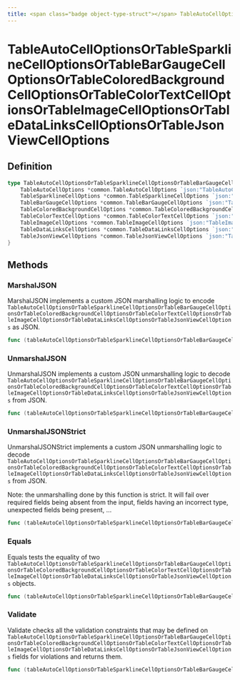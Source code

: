 ```yaml
---
title: <span class="badge object-type-struct"></span> TableAutoCellOptionsOrTableSparklineCellOptionsOrTableBarGaugeCellOptionsOrTableColoredBackgroundCellOptionsOrTableColorTextCellOptionsOrTableImageCellOptionsOrTableDataLinksCellOptionsOrTableJsonViewCellOptions
---
```

# <span class="badge object-type-struct"></span> TableAutoCellOptionsOrTableSparklineCellOptionsOrTableBarGaugeCellOptionsOrTableColoredBackgroundCellOptionsOrTableColorTextCellOptionsOrTableImageCellOptionsOrTableDataLinksCellOptionsOrTableJsonViewCellOptions

## Definition

```go
type TableAutoCellOptionsOrTableSparklineCellOptionsOrTableBarGaugeCellOptionsOrTableColoredBackgroundCellOptionsOrTableColorTextCellOptionsOrTableImageCellOptionsOrTableDataLinksCellOptionsOrTableJsonViewCellOptions struct {
    TableAutoCellOptions *common.TableAutoCellOptions `json:"TableAutoCellOptions,omitempty"`
    TableSparklineCellOptions *common.TableSparklineCellOptions `json:"TableSparklineCellOptions,omitempty"`
    TableBarGaugeCellOptions *common.TableBarGaugeCellOptions `json:"TableBarGaugeCellOptions,omitempty"`
    TableColoredBackgroundCellOptions *common.TableColoredBackgroundCellOptions `json:"TableColoredBackgroundCellOptions,omitempty"`
    TableColorTextCellOptions *common.TableColorTextCellOptions `json:"TableColorTextCellOptions,omitempty"`
    TableImageCellOptions *common.TableImageCellOptions `json:"TableImageCellOptions,omitempty"`
    TableDataLinksCellOptions *common.TableDataLinksCellOptions `json:"TableDataLinksCellOptions,omitempty"`
    TableJsonViewCellOptions *common.TableJsonViewCellOptions `json:"TableJsonViewCellOptions,omitempty"`
}
```
## Methods

### <span class="badge object-method"></span> MarshalJSON

MarshalJSON implements a custom JSON marshalling logic to encode `TableAutoCellOptionsOrTableSparklineCellOptionsOrTableBarGaugeCellOptionsOrTableColoredBackgroundCellOptionsOrTableColorTextCellOptionsOrTableImageCellOptionsOrTableDataLinksCellOptionsOrTableJsonViewCellOptions` as JSON.

```go
func (tableAutoCellOptionsOrTableSparklineCellOptionsOrTableBarGaugeCellOptionsOrTableColoredBackgroundCellOptionsOrTableColorTextCellOptionsOrTableImageCellOptionsOrTableDataLinksCellOptionsOrTableJsonViewCellOptions *TableAutoCellOptionsOrTableSparklineCellOptionsOrTableBarGaugeCellOptionsOrTableColoredBackgroundCellOptionsOrTableColorTextCellOptionsOrTableImageCellOptionsOrTableDataLinksCellOptionsOrTableJsonViewCellOptions) MarshalJSON() ([]byte, error)
```

### <span class="badge object-method"></span> UnmarshalJSON

UnmarshalJSON implements a custom JSON unmarshalling logic to decode `TableAutoCellOptionsOrTableSparklineCellOptionsOrTableBarGaugeCellOptionsOrTableColoredBackgroundCellOptionsOrTableColorTextCellOptionsOrTableImageCellOptionsOrTableDataLinksCellOptionsOrTableJsonViewCellOptions` from JSON.

```go
func (tableAutoCellOptionsOrTableSparklineCellOptionsOrTableBarGaugeCellOptionsOrTableColoredBackgroundCellOptionsOrTableColorTextCellOptionsOrTableImageCellOptionsOrTableDataLinksCellOptionsOrTableJsonViewCellOptions *TableAutoCellOptionsOrTableSparklineCellOptionsOrTableBarGaugeCellOptionsOrTableColoredBackgroundCellOptionsOrTableColorTextCellOptionsOrTableImageCellOptionsOrTableDataLinksCellOptionsOrTableJsonViewCellOptions) UnmarshalJSON(raw []byte) error
```

### <span class="badge object-method"></span> UnmarshalJSONStrict

UnmarshalJSONStrict implements a custom JSON unmarshalling logic to decode `TableAutoCellOptionsOrTableSparklineCellOptionsOrTableBarGaugeCellOptionsOrTableColoredBackgroundCellOptionsOrTableColorTextCellOptionsOrTableImageCellOptionsOrTableDataLinksCellOptionsOrTableJsonViewCellOptions` from JSON.

Note: the unmarshalling done by this function is strict. It will fail over required fields being absent from the input, fields having an incorrect type, unexpected fields being present, …

```go
func (tableAutoCellOptionsOrTableSparklineCellOptionsOrTableBarGaugeCellOptionsOrTableColoredBackgroundCellOptionsOrTableColorTextCellOptionsOrTableImageCellOptionsOrTableDataLinksCellOptionsOrTableJsonViewCellOptions *TableAutoCellOptionsOrTableSparklineCellOptionsOrTableBarGaugeCellOptionsOrTableColoredBackgroundCellOptionsOrTableColorTextCellOptionsOrTableImageCellOptionsOrTableDataLinksCellOptionsOrTableJsonViewCellOptions) UnmarshalJSONStrict(raw []byte) error
```

### <span class="badge object-method"></span> Equals

Equals tests the equality of two `TableAutoCellOptionsOrTableSparklineCellOptionsOrTableBarGaugeCellOptionsOrTableColoredBackgroundCellOptionsOrTableColorTextCellOptionsOrTableImageCellOptionsOrTableDataLinksCellOptionsOrTableJsonViewCellOptions` objects.

```go
func (tableAutoCellOptionsOrTableSparklineCellOptionsOrTableBarGaugeCellOptionsOrTableColoredBackgroundCellOptionsOrTableColorTextCellOptionsOrTableImageCellOptionsOrTableDataLinksCellOptionsOrTableJsonViewCellOptions *TableAutoCellOptionsOrTableSparklineCellOptionsOrTableBarGaugeCellOptionsOrTableColoredBackgroundCellOptionsOrTableColorTextCellOptionsOrTableImageCellOptionsOrTableDataLinksCellOptionsOrTableJsonViewCellOptions) Equals(other TableAutoCellOptionsOrTableSparklineCellOptionsOrTableBarGaugeCellOptionsOrTableColoredBackgroundCellOptionsOrTableColorTextCellOptionsOrTableImageCellOptionsOrTableDataLinksCellOptionsOrTableJsonViewCellOptions) bool
```

### <span class="badge object-method"></span> Validate

Validate checks all the validation constraints that may be defined on `TableAutoCellOptionsOrTableSparklineCellOptionsOrTableBarGaugeCellOptionsOrTableColoredBackgroundCellOptionsOrTableColorTextCellOptionsOrTableImageCellOptionsOrTableDataLinksCellOptionsOrTableJsonViewCellOptions` fields for violations and returns them.

```go
func (tableAutoCellOptionsOrTableSparklineCellOptionsOrTableBarGaugeCellOptionsOrTableColoredBackgroundCellOptionsOrTableColorTextCellOptionsOrTableImageCellOptionsOrTableDataLinksCellOptionsOrTableJsonViewCellOptions *TableAutoCellOptionsOrTableSparklineCellOptionsOrTableBarGaugeCellOptionsOrTableColoredBackgroundCellOptionsOrTableColorTextCellOptionsOrTableImageCellOptionsOrTableDataLinksCellOptionsOrTableJsonViewCellOptions) Validate() error
```

